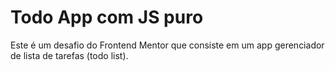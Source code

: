 # Todo App com JS puro

Este é um desafio do Frontend Mentor que consiste em um app gerenciador de lista de tarefas (todo list).